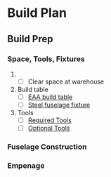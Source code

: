 Build Plan
==========

Build Prep
----------

### Space, Tools, Fixtures
1. - [ ] Clear space at warehouse
2. Build table
	- [ ] [EAA build table](eaabuildtable.md)
	- [ ] [Steel fuselage fixture](fuselagefixture.md)
3. Tools
	- [ ] [Required Tools](requiredtools.md)
	- [ ] [Optional Tools](optionaltools.md)
### Fuselage Construction

### Empenage

### 

